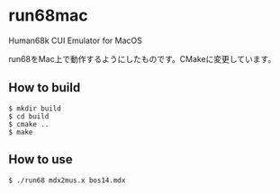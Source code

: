 run68mac
========

Human68k CUI Emulator for MacOS

run68をMac上で動作するようにしたものです。CMakeに変更しています。

How to build
------------

```
$ mkdir build
$ cd build
$ cmake ..
$ make
```

How to use
----------

```
$ ./run68 mdx2mus.x bos14.mdx
```
